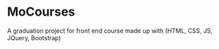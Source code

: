 # MoCourses
A graduation project for front end course made up with (HTML, CSS, JS, JQuery, Bootstrap)
